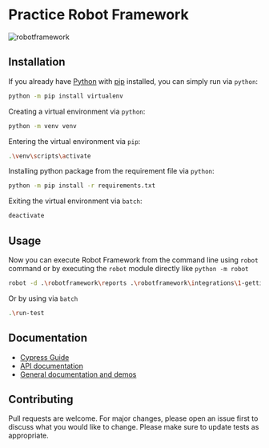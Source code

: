 # Practice Robot Framework

<img alt="robotframework" src="https://img.shields.io/pypi/v/robotframework?label=version">

## Installation

If you already have [Python](http://python.org/) with [pip](http://pip-installer.org/) installed, you can simply run via `python`:

```bash
python -m pip install virtualenv
```

Creating a virtual environment via `python`:

```bash
python -m venv venv
```

Entering the virtual environment via `pip`:

```bash
.\venv\scripts\activate
```

Installing python package from the requirement file via `python`:

```bash
python -m pip install -r requirements.txt
```

Exiting the virtual environment via `batch`:

```bash
deactivate
```

## Usage

Now you can execute Robot Framework from the command line using `robot` command or by executing the `robot` module directly like `python -m robot`

```bash
robot -d .\robotframework\reports .\robotframework\integrations\1-getting-started
```

Or by using via `batch`

```bash
.\run-test
```

## Documentation

- [Cypress Guide](https://docs.cypress.io/guides/overview/why-cypress)
- [API documentation](https://docs.cypress.io/api/table-of-contents)
- [General documentation and demos](https://docs.cypress.io/examples/examples/recipes)

## Contributing

Pull requests are welcome. For major changes, please open an issue first to discuss what you would like to change.
Please make sure to update tests as appropriate.
